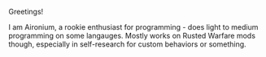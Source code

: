 Greetings!

I am Aironium, a  rookie enthusiast for programming - does light to medium programming on some langauges.
Mostly works on Rusted Warfare mods though, especially in self-research for custom behaviors or something.

